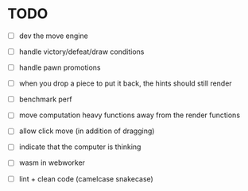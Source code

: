 # TODO

- [ ] dev the move engine


- [ ] handle victory/defeat/draw conditions


- [ ] handle pawn promotions


- [ ] when you drop a piece to put it back, the hints should still render


- [ ] benchmark perf


- [ ] move computation heavy functions away from the render functions


- [ ] allow click move (in addition of dragging)


- [ ] indicate that the computer is thinking


- [ ] wasm in webworker


- [ ] lint + clean code (camelcase snakecase)
